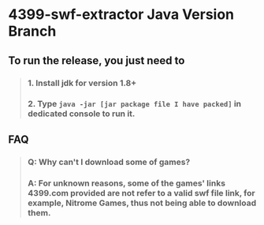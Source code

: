 # 4399-swf-extractor Java Version Branch
## To run the release, you just need to
> ### 1. Install jdk for version 1.8+ 
> ### 2. Type `java -jar [jar package file I have packed]` in dedicated console to run it.

## FAQ
> ### Q: Why can't I download some of games?
> ### A: For unknown reasons, some of the games' links 4399.com provided are not refer to a valid swf file link, for example, Nitrome Games, thus not being able to download them.
